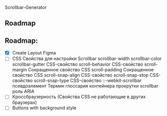 Scrollbar-Generator

## Roadmap

## Roadmap:
- [x] Create Layout Figma
- [ ] CSS Свойства для настройки Scrollbar 
    scrollbar-width
    scrollbar-color
    scrollbar-gutter CSS-свойство
    scroll-behavior CSS-свойство
    scroll-margin Сокращенное свойство CSS
    scroll-padding Сокращенное свойство CSS
    scroll-snap-align CSS-свойство
    scroll-snap-stop CSS-свойство
    scroll-snap-type CSS-свойство
    ::-webkit-scrollbar псевдоэлемент
    Термин глоссария контейнера прокрутки
    scrollbar роль ARIA
- [ ] Кроссбраузерность (Свойства CSS не работающие в других браузерах)
- [ ] Buttons with background style
